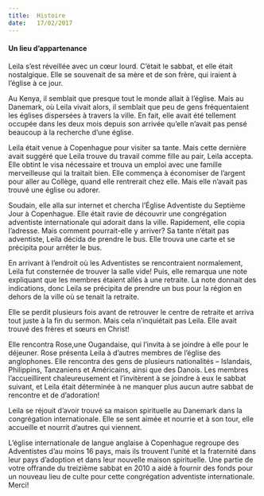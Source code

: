```yaml
---
title:  Histoire
date:   17/02/2017
---
```


#### Un lieu d’appartenance 

Leila s’est réveillée avec un cœur lourd. C’était le sabbat, et elle était nostalgique. Elle se souvenait de sa mère et de son frère, qui iraient à l’église à ce jour. 

Au Kenya, il semblait que presque tout le monde allait à l’église. Mais au Danemark, où Leila vivait alors, il semblait que peu de gens fréquentaient les églises dispersées à travers la ville. En fait, elle avait été tellement occupée dans les deux mois depuis son arrivée qu’elle n’avait pas pensé beaucoup à la recherche d’une église. 

Leila était venue à Copenhague pour visiter sa tante. Mais cette dernière avait suggéré que Leila trouve du travail comme fille au pair, Leila accepta. Elle obtint le visa nécessaire et trouva un emploi avec une famille merveilleuse qui la traitait bien. Elle commença à économiser de l’argent pour aller au Collège, quand elle rentrerait chez elle. Mais elle n’avait pas trouvé une église ou adorer.

Soudain, elle alla sur internet et chercha l’Église Adventiste du Septième Jour à Copenhague. Elle était ravie de découvrir une congrégation adventiste internationale qui adorait dans la ville. Rapidement, elle copia l’adresse. Mais comment pourrait-elle y arriver? Sa tante n’était pas adventiste, Leila décida de prendre le bus. Elle trouva une carte et se précipita pour arrêter le bus. 

En arrivant à l’endroit où les Adventistes se rencontraient normalement, Leila fut consternée de trouver la salle vide! Puis, elle remarqua une note expliquant que les membres étaient allés à une retraite. La note donnait des indications, donc Leila se précipita de prendre un bus pour la région en dehors de la ville où se tenait la retraite. 

Elle se perdit plusieurs fois avant de retrouver le centre de retraite et arriva tout juste à la fin du sermon. Mais cela n’inquiétait pas Leila. Elle avait trouvé des frères et sœurs en Christ! 

Elle rencontra Rose,une Ougandaise, qui l’invita à se joindre à elle pour le déjeuner. Rose présenta Leila à d’autres membres de l’église des anglophones. Elle rencontra des gens de plusieurs nationalités – Islandais, Philippins, Tanzaniens et Américains, ainsi que des Danois. Les membres l’accueillirent chaleureusement et l’invitèrent à se joindre à eux le sabbat suivant, et Leila était déterminée à ne manquer plus aucun autre sabbat de rencontre et de d’adoration! 

Leila se réjouit d’avoir trouvé sa maison spirituelle au Danemark dans la congrégation internationale. Elle se sent aimée et nourrie et à son tour, elle accueille et nourrit d’autres qui viennent. 

L’église internationale de langue anglaise à Copenhague regroupe des Adventistes d’au moins 16 pays, mais ils trouvent l’unité et la fraternité dans leur pays d’adoption et dans leur nouvelle maison spirituelle. Une partie de votre offrande du treizième sabbat en 2010 a aidé à fournir des fonds pour un nouveau lieu de culte pour cette congrégation adventiste internationale. Merci! 